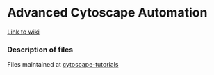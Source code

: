 
# Advanced Cytoscape Automation

[Link to wiki](https://github.com/gladstone-institutes/Bioinformatics-Workshops/wiki/Advanced-Cytoscape-Automation)

### Description of files
Files maintained at [cytoscape-tutorials](https://github.com/cytoscape/cytoscape-tutorials/tree/gh-pages/presentations)

